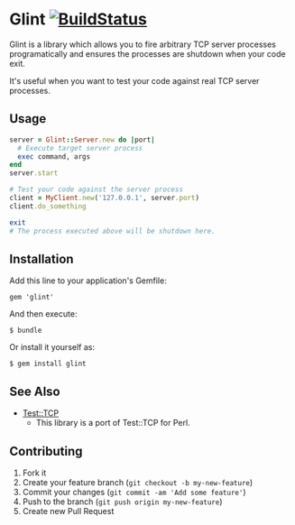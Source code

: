 # Glint [![BuildStatus](https://secure.travis-ci.org/kentaro/glint.png)](http://travis-ci.org/kentaro/glint)

Glint is a library which allows you to fire arbitrary TCP server processes programatically and ensures the processes are shutdown when your code exit.

It's useful when you want to test your code against real TCP server processes.

## Usage

```ruby
server = Glint::Server.new do |port|
  # Execute target server process
  exec command, args
end
server.start

# Test your code against the server process
client = MyClient.new('127.0.0.1', server.port)
client.do_something

exit
# The process executed above will be shutdown here.
```

## Installation

Add this line to your application's Gemfile:

    gem 'glint'

And then execute:

    $ bundle

Or install it yourself as:

    $ gem install glint

## See Also

  * [Test::TCP](https://metacpan.org/module/Test::TCP)
    * This library is a port of Test::TCP for Perl.

## Contributing

1. Fork it
2. Create your feature branch (`git checkout -b my-new-feature`)
3. Commit your changes (`git commit -am 'Add some feature'`)
4. Push to the branch (`git push origin my-new-feature`)
5. Create new Pull Request
